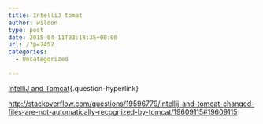 ```yaml
---
title: IntelliJ tomat
author: wiloon
type: post
date: 2015-04-11T03:18:35+00:00
url: /?p=7457
categories:
  - Uncategorized

---
```

[IntelliJ and Tomcat][1]{.question-hyperlink}


http://stackoverflow.com/questions/19596779/intellij-and-tomcat-changed-files-are-not-automatically-recognized-by-tomcat/19609115#19609115

 [1]: http://stackoverflow.com/questions/19596779/intellij-and-tomcat-changed-files-are-not-automatically-recognized-by-tomcat